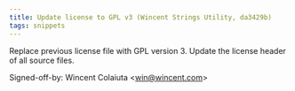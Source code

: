 ```yaml
---
title: Update license to GPL v3 (Wincent Strings Utility, da3429b)
tags: snippets
---
```


Replace previous license file with GPL version 3. Update the license header of all source files.

Signed-off-by: Wincent Colaiuta &lt;win@wincent.com&gt;
